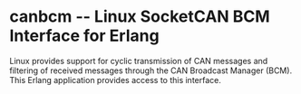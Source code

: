 # canbcm -- Linux SocketCAN BCM Interface for Erlang

Linux provides support for cyclic transmission of CAN messages and filtering of
received messages through the CAN Broadcast Manager (BCM). This Erlang
application provides access to this interface.
